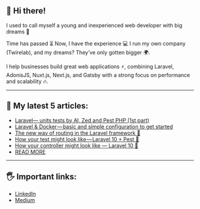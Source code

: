 ## 👋 Hi there!

I used to call myself a young and inexperienced web developer with big dreams 👊

Time has passed ⏳
Now, I have the experience 💻
I run my own company (Twirelab), and my dreams? They’ve only gotten bigger 🌍.

I help businesses build great web applications ⚡, combining Laravel, AdonisJS, Nuxt.js, Next.js, and Gatsby with a strong focus on performance and scalability 🔥.

---

## 📝 My latest 5 articles:
- [Laravel— units tests by AI, Zed and Pest PHP (1st part)](https://medium.com/@lukasz.lupa/laravel-units-tests-by-ai-zed-and-pest-php-1st-part-dc1f802bda99)
- [Laravel & Docker — basic and simple configuration to get started](https://medium.com/@lukasz.lupa/laravel-docker-basic-and-simple-configuration-to-get-started-27866a2ef035)
- [The new way of routing in the Laravel framework 🚫](https://medium.com/@lukasz.lupa/the-new-way-of-routing-in-the-laravel-framework-9f0411379a8f)
- [How your test might look like — Laravel 10 + Pest 🧹](https://medium.com/@lukasz.lupa/how-your-test-might-look-like-laravel-10-pest-79674e064c82)
- [How your controller might look like — Laravel 10 🧹](https://medium.com/@lukasz.lupa/how-your-controller-might-look-like-laravel-10-42f4f191cbc)
- [READ MORE](https://medium.com/@lukasz.lupa)

---

## 🖐️ Important links:
- [LinkedIn](https://linkedin.com/in/lukaszlupa/)
- [Medium](https://medium.com/@lukasz.lupa)
